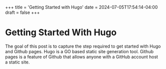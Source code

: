 +++
title = 'Getting Started with Hugo'
date = 2024-07-05T17:54:14-04:00
draft = false
+++

# Getting Started With Hugo

The goal of this post is to capture the step required to get started with Hugo and Github pages. Hugo is a GO based static site generation tool. Github pages is a feature of Github that allows anyone with a GitHub account host a static site.



